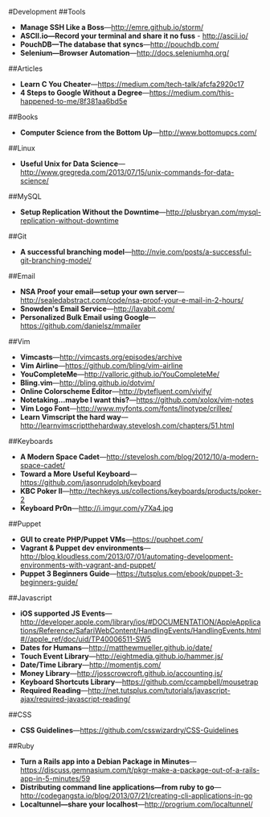 #Development
##Tools
* **Manage SSH Like a Boss**—http://emre.github.io/storm/
* **ASCII.io—Record your terminal and share it no fuss** - http://ascii.io/
* **PouchDB—The database that syncs**—http://pouchdb.com/
* **Selenium—Browser Automation**—http://docs.seleniumhq.org/

##Articles
* **Learn C You Cheater**—https://medium.com/tech-talk/afcfa2920c17
* **4 Steps to Google Without a Degree**—https://medium.com/this-happened-to-me/8f381aa6bd5e

##Books
* **Computer Science from the Bottom Up**—http://www.bottomupcs.com/

##Linux
* **Useful Unix for Data Science**—http://www.gregreda.com/2013/07/15/unix-commands-for-data-science/

##MySQL
* **Setup Replication Without the Downtime**—http://plusbryan.com/mysql-replication-without-downtime

##Git
* **A successful branching model**—http://nvie.com/posts/a-successful-git-branching-model/

##Email
* **NSA Proof your email—setup your own server**—http://sealedabstract.com/code/nsa-proof-your-e-mail-in-2-hours/
* **Snowden's Email Service**—http://lavabit.com/
* **Personalized Bulk Email using Google**—https://github.com/danielsz/mmailer

##Vim
* **Vimcasts**—http://vimcasts.org/episodes/archive
* **Vim Airline**—https://github.com/bling/vim-airline
* **YouCompleteMe**—http://valloric.github.io/YouCompleteMe/
* **Bling.vim**—http://bling.github.io/dotvim/
* **Online Colorscheme Editor**—http://bytefluent.com/vivify/
* **Notetaking…maybe I want this?**—https://github.com/xolox/vim-notes
* **Vim Logo Font**—http://www.myfonts.com/fonts/linotype/crillee/
* **Learn Vimscript the hard way**—http://learnvimscriptthehardway.stevelosh.com/chapters/51.html

##Keyboards
* **A Modern Space Cadet**—http://stevelosh.com/blog/2012/10/a-modern-space-cadet/
* **Toward a More Useful Keyboard**—https://github.com/jasonrudolph/keyboard
* **KBC Poker II**—http://techkeys.us/collections/keyboards/products/poker-2
* **Keyboard Pr0n**—http://i.imgur.com/y7Xa4.jpg

##Puppet
* **GUI to create PHP/Puppet VMs**—https://puphpet.com/
* **Vagrant &amp; Puppet dev environments**—http://blog.kloudless.com/2013/07/01/automating-development-environments-with-vagrant-and-puppet/
* **Puppet 3 Beginners Guide**—https://tutsplus.com/ebook/puppet-3-beginners-guide/

##Javascript
* **iOS supported JS Events**—http://developer.apple.com/library/ios/#DOCUMENTATION/AppleApplications/Reference/SafariWebContent/HandlingEvents/HandlingEvents.html#//apple_ref/doc/uid/TP40006511-SW5
* **Dates for Humans**—http://matthewmueller.github.io/date/
* **Touch Event Library**—http://eightmedia.github.io/hammer.js/
* **Date/Time Library**—http://momentjs.com/
* **Money Library**—http://josscrowcroft.github.io/accounting.js/
* **Keyboard Shortcuts Library**—https://github.com/ccampbell/mousetrap
* **Required Reading**—http://net.tutsplus.com/tutorials/javascript-ajax/required-javascript-reading/

##CSS
* **CSS Guidelines**—https://github.com/csswizardry/CSS-Guidelines

##Ruby
* **Turn a Rails app into a Debian Package in Minutes**—https://discuss.gemnasium.com/t/pkgr-make-a-package-out-of-a-rails-app-in-5-minutes/59
* **Distributing command line applications—from ruby to go**—http://codegangsta.io/blog/2013/07/21/creating-cli-applications-in-go
* **Localtunnel—share your localhost**—http://progrium.com/localtunnel/